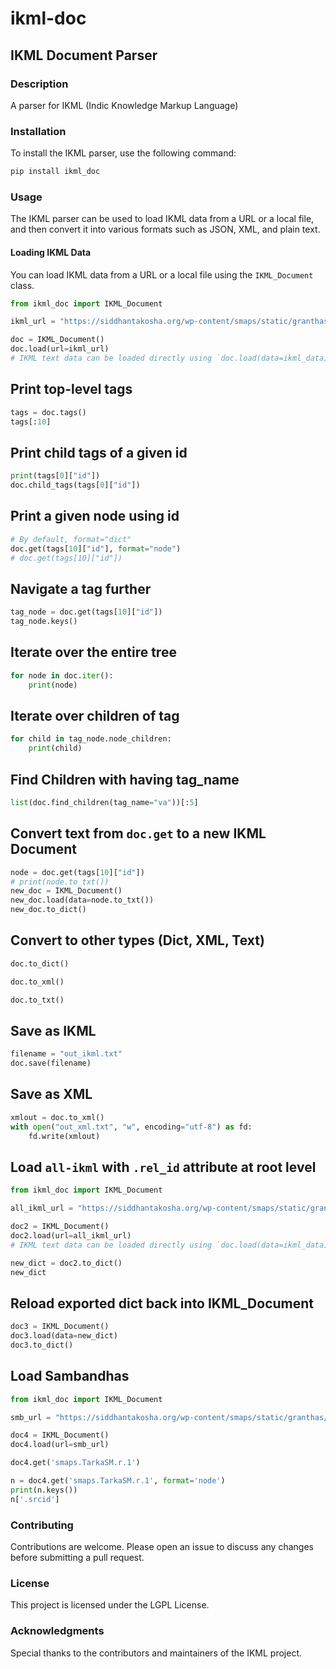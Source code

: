 # ikml-doc

## IKML Document Parser

### Description
A parser for IKML (Indic Knowledge Markup Language)

### Installation
To install the IKML parser, use the following command:

```bash
pip install ikml_doc
```

### Usage
The IKML parser can be used to load IKML data from a URL or a local file, and then convert it into various formats such as JSON, XML, and plain text.

#### Loading IKML Data
You can load IKML data from a URL or a local file using the `IKML_Document` class.

```python
from ikml_doc import IKML_Document
```


```python
ikml_url = "https://siddhantakosha.org/wp-content/smaps/static/granthas/Tarkasangraha-Moola/vakyas-ikml.txt"
```


```python
doc = IKML_Document()
doc.load(url=ikml_url)
# IKML text data can be loaded directly using `doc.load(data=ikml_data)`
```

## Print top-level tags


```python
tags = doc.tags()
tags[:10]
```

## Print child tags of a given id


```python
print(tags[0]["id"])
doc.child_tags(tags[0]["id"])
```

## Print a given node using id


```python
# By default, format="dict"
doc.get(tags[10]["id"], format="node")
# doc.get(tags[10]["id"])
```

## Navigate a tag further


```python
tag_node = doc.get(tags[10]["id"])
tag_node.keys()
```

## Iterate over the entire tree


```python
for node in doc.iter():
    print(node)
```

## Iterate over children of tag


```python
for child in tag_node.node_children:
    print(child)
```

## Find Children with having tag_name


```python
list(doc.find_children(tag_name="va"))[:5]
```

## Convert text from `doc.get` to a new IKML Document


```python
node = doc.get(tags[10]["id"])
# print(node.to_txt())
new_doc = IKML_Document()
new_doc.load(data=node.to_txt())
new_doc.to_dict()
```

## Convert to other types (Dict, XML, Text)


```python
doc.to_dict()
```


```python
doc.to_xml()
```


```python
doc.to_txt()
```

## Save as IKML


```python
filename = "out_ikml.txt"
doc.save(filename)
```

## Save as XML


```python
xmlout = doc.to_xml()
with open("out_xml.txt", "w", encoding="utf-8") as fd:
    fd.write(xmlout)
```

## Load `all-ikml` with `.rel_id` attribute at root level


```python
from ikml_doc import IKML_Document
```


```python
all_ikml_url = "https://siddhantakosha.org/wp-content/smaps/static/granthas/Tarkasangraha-Moola/all-ikml.txt"
```


```python
doc2 = IKML_Document()
doc2.load(url=all_ikml_url)
# IKML text data can be loaded directly using `doc.load(data=ikml_data)`
```


```python
new_dict = doc2.to_dict()
new_dict
```

## Reload exported dict back into IKML_Document


```python
doc3 = IKML_Document()
doc3.load(data=new_dict)
doc3.to_dict()
```

## Load Sambandhas


```python
from ikml_doc import IKML_Document
```


```python
smb_url = "https://siddhantakosha.org/wp-content/smaps/static/granthas/Tarkasangraha-Moola/sambandhas-ikml.txt"
```


```python
doc4 = IKML_Document()
doc4.load(url=smb_url)
```


```python
doc4.get('smaps.TarkaSM.r.1')
```


```python
n = doc4.get('smaps.TarkaSM.r.1', format='node')
print(n.keys())
n['.srcid']
```


### Contributing
Contributions are welcome. Please open an issue to discuss any changes before submitting a pull request.

### License
This project is licensed under the LGPL License.

### Acknowledgments
Special thanks to the contributors and maintainers of the IKML project.
